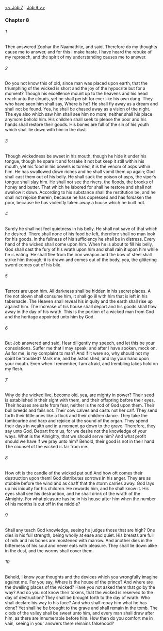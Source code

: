 [<< Job 7](Job%207.md)  |  [Job 9 >>](Job%209.md)

### Chapter 8
###### 1
Then answered Zophar the Naamathite, and said, Therefore do my thoughts cause me to answer, and for this I make haste. I have heard the rebuke of my reproach, and the spirit of my understanding causes me to answer.

###### 2
Do you not know this of old, since man was placed upon earth, that the triumphing of the wicked is short and the joy of the hypocrite but for a moment? Though his excellence mount up to the heavens and his head reach unto the clouds, yet he shall perish for ever like his own dung. They who have seen him shall say, Where is he? He shall fly away as a dream and shall not be found. Yea, he shall be chased away as a vision of the night. The eye also which saw him shall see him no more, neither shall his place anymore behold him. His children shall seek to please the poor and his hands shall restore their goods. His bones are full of the sin of his youth which shall lie down with him in the dust.

###### 3
Though wickedness be sweet in his mouth, though he hide it under his tongue, though he spare it and forsake it not but keep it still within his mouth, yet his food in his bowels is turned, it is the venom of asps within him. He has swallowed down riches and he shall vomit them up again; God shall cast them out of his belly. He shall suck the poison of asps, the viper’s tongue shall slay him. He shall not see the rivers, the floods, the brooks of honey and butter. That which he labored for shall he restore and shall not swallow it down. According to his substance shall the restitution be, and he shall not rejoice therein, because he has oppressed and has forsaken the poor, because he has violently taken away a house which he built not.

###### 4
Surely he shall not feel quietness in his belly. He shall not save of that which he desired. There shall none of his food be left, therefore shall no man look for his goods. In the fullness of his sufficiency he shall be in distress. Every hand of the wicked shall come upon him. When he is about to fill his belly, God shall cast the fury of his wrath upon him and shall rain it upon him while he is eating. He shall flee from the iron weapon and the bow of steel shall strike him through; it is drawn and comes out of the body, yea, the glittering sword comes out of his bile.

###### 5
Terrors are upon him. All darkness shall be hidden in his secret places. A fire not blown shall consume him, it shall go ill with him that is left in his tabernacle. The Heaven shall reveal his iniquity and the earth shall rise up against him. The increase of his house shall depart and his goods shall flow away in the day of his wrath. This is the portion of a wicked man from God and the heritage appointed unto him by God.

###### 6
But Job answered and said, Hear diligently my speech, and let this be your consolations. Suffer me that I may speak; and after I have spoken, mock on. As for me, is my complaint to man? And if it were so, why should not my spirit be troubled? Mark me, and be astonished, and lay your hand upon your mouth. Even when I remember, I am afraid, and trembling takes hold on my flesh.

###### 7
Why do the wicked live, become old, yea, are mighty in power? Their seed is established in their sight with them, and their offspring before their eyes. Their houses are safe from fear, neither is the rod of God upon them. Their bull breeds and fails not. Their cow calves and casts not her calf. They send forth their little ones like a flock and their children dance. They take the tambourine and harp and rejoice at the sound of the organ. They spend their days in wealth and in a moment go down to the grave. Therefore, they say unto God, Depart from us, for we desire not the knowledge of your ways. What is the Almighty, that we should serve him? And what profit should we have if we pray unto him? Behold, their good is not in their hand. The counsel of the wicked is far from me.

###### 8
How oft is the candle of the wicked put out! And how oft comes their destruction upon them! God distributes sorrows in his anger. They are as stubble before the wind and as chaff that the storm carries away. God lays up his iniquity for his children. He rewards him, and he shall know it. His eyes shall see his destruction, and he shall drink of the wrath of the Almighty. For what pleasure has he in his house after him when the number of his months is cut off in the middle?

###### 9
Shall any teach God knowledge, seeing he judges those that are high? One dies in his full strength, being wholly at ease and quiet. His breasts are full of milk and his bones are moistened with marrow. And another dies in the bitterness of his soul and never eats with pleasure. They shall lie down alike in the dust, and the worms shall cover them.

###### 10
Behold, I know your thoughts and the devices which you wrongfully imagine against me. For you say, Where is the house of the prince? And where are the dwelling places of the wicked? Have you not asked them that go by the way? And do you not know their tokens, that the wicked is reserved to the day of destruction? They shall be brought forth to the day of wrath. Who shall declare his way to his face? And who shall repay him what he has done? Yet shall he be brought to the grave and shall remain in the tomb. The clods of the valley shall be sweet unto him, and every man shall draw after him, as there are innumerable before him. How then do you comfort me in vain, seeing in your answers there remains falsehood?